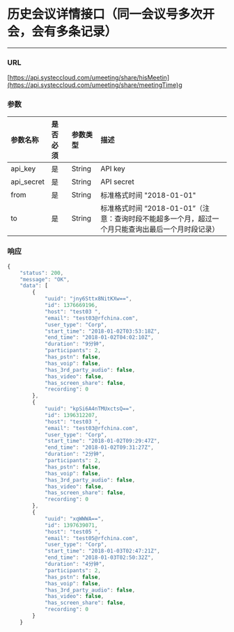 # 历史会议详情接口（同一会议号多次开会，会有多条记录）

---

### URL

[https://api.systeccloud.com/umeeting/share/hisMeetin](https://api.systeccloud.com/umeeting/share/meetingTime)g

### 参数

| 参数名称 | 是否必须 | 参数类型 | 描述 |
| :--- | :--- | :--- | :--- |
| api\_key | 是 | String | API key |
| api\_secret | 是 | String | API secret |
| from | 是 | String | 标准格式时间 "2018-01-01" |
| to | 是 | String | 标准格式时间 “2018-01-01”（注意：查询时段不能超多一个月，超过一个月只能查询出最后一个月时段记录） |

### 响应

```js
{
    "status": 200,
    "message": "OK",
    "data": [
        {
            "uuid": "jny6Sttx8NitKXw==",
            "id": 1376669196,
            "host": "test03 ",
            "email": "test03@rfchina.com",
            "user_type": "Corp",
            "start_time": "2018-01-02T03:53:18Z",
            "end_time": "2018-01-02T04:02:10Z",
            "duration": "9分钟",
            "participants": 2,
            "has_pstn": false,
            "has_voip": false,
            "has_3rd_party_audio": false,
            "has_video": false,
            "has_screen_share": false,
            "recording": 0
        },
        {
            "uuid": "kpSi6A4nTMUxctsQ==",
            "id": 1396312207,
            "host": "test03 ",
            "email": "test03@rfchina.com",
            "user_type": "Corp",
            "start_time": "2018-01-02T09:29:47Z",
            "end_time": "2018-01-02T09:31:27Z",
            "duration": "2分钟",
            "participants": 2,
            "has_pstn": false,
            "has_voip": false,
            "has_3rd_party_audio": false,
            "has_video": false,
            "has_screen_share": false,
            "recording": 0
        },
        {
            "uuid": "xqWWWA==",
            "id": 1397639071,
            "host": "test05 ",
            "email": "test05@rfchina.com",
            "user_type": "Corp",
            "start_time": "2018-01-03T02:47:21Z",
            "end_time": "2018-01-03T02:50:32Z",
            "duration": "4分钟",
            "participants": 2,
            "has_pstn": false,
            "has_voip": false,
            "has_3rd_party_audio": false,
            "has_video": false,
            "has_screen_share": false,
            "recording": 0
        }
    }
```



